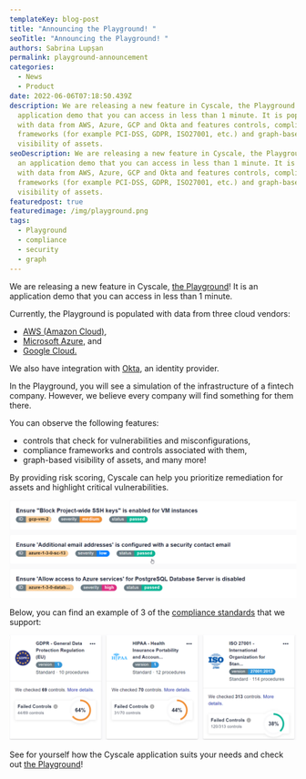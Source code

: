 ```yaml
---
templateKey: blog-post
title: "Announcing the Playground! "
seoTitle: "Announcing the Playground! "
authors: Sabrina Lupșan
permalink: playground-announcement
categories:
  - News
  - Product
date: 2022-06-06T07:18:50.439Z
description: We are releasing a new feature in Cyscale, the Playground! It is an
  application demo that you can access in less than 1 minute. It is populated
  with data from AWS, Azure, GCP and Okta and features controls, compliance
  frameworks (for example PCI-DSS, GDPR, ISO27001, etc.) and graph-based
  visibility of assets.
seoDescription: We are releasing a new feature in Cyscale, the Playground! It is
  an application demo that you can access in less than 1 minute. It is populated
  with data from AWS, Azure, GCP and Okta and features controls, compliance
  frameworks (for example PCI-DSS, GDPR, ISO27001, etc.) and graph-based
  visibility of assets.
featuredpost: true
featuredimage: /img/playground.png
tags:
  - Playground
  - compliance
  - security
  - graph
---
```

<!--StartFragment-->

We are releasing a new feature in Cyscale, [the Playground](https://app.cyscale.com/playground)! It is an application demo that you can access in less than 1 minute. 

Currently, the Playground is populated with data from three cloud vendors: 

* [AWS (Amazon Cloud)](https://cyscale.com/use-cases/aws-cloud-security/), 
* [Microsoft Azure,](https://cyscale.com/use-cases/azure-cloud-security/) and 
* [Google Cloud.](https://cyscale.com/use-cases/gcp-cloud-security/) 

We also have integration with [Okta](https://cyscale.com/blog/provide-visibility-in-cloud-okta-integration/), an identity provider. 

In the Playground, you will see a simulation of the infrastructure of a fintech company. However, we believe every company will find something for them there. 

You can observe the following features: 

* controls that check for vulnerabilities and misconfigurations, 
* compliance frameworks and controls associated with them, 
* graph-based visibility of assets, and many more! 

By providing risk scoring, Cyscale can help you prioritize remediation for assets and highlight critical vulnerabilities. 

![Controls from the Playground](/img/playground_controls_4.png#shadow "Playground controls")

Below, you can find an example of 3 of the [compliance standards](https://cyscale.com/use-cases/cloud-compliance-and-auditing/) that we support: 

![Compliance standards from the Playground](/img/playground_compliance_3.png#shadow "Playground compliance standards")

See for yourself how the Cyscale application suits your needs and check out [the Playground](https://app.cyscale.com/playground)! 

<!--EndFragment-->

